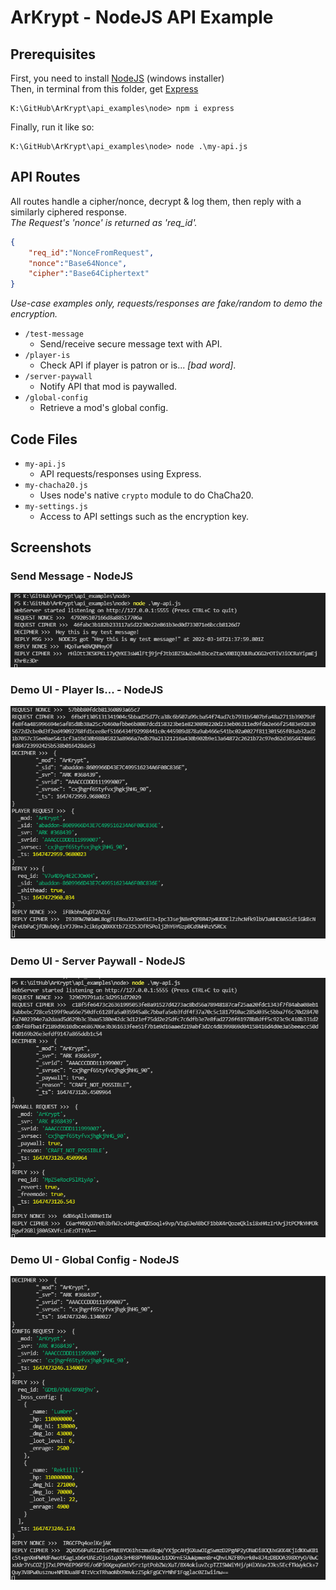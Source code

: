 # ArKrypt - NodeJS API Example

## Prerequisites
First, you need to install [NodeJS](https://nodejs.org/en/download/) (windows installer)  
Then, in terminal from this folder, get [Express](https://github.com/expressjs/express) 
```
K:\GitHub\ArKrypt\api_examples\node> npm i express
```
Finally, run it like so:
```
K:\GitHub\ArKrypt\api_examples\node> node .\my-api.js
```

## API Routes
All routes handle a cipher/nonce, decrypt & log them, then reply with a similarly ciphered response.  
_The Request's 'nonce' is returned as 'req_id'._
```json
{
    "req_id":"NonceFromRequest",
    "nonce":"Base64Nonce",
    "cipher":"Base64Ciphertext"
}
```
_Use-case examples only, requests/responses are fake/random to demo the encryption._
- `/test-message` 
  - Send/receive secure message text with API. 
- `/player-is` 
  - Check API if player is patron or is... _[bad word]_.
- `/server-paywall` 
  - Notify API that mod is paywalled.
- `/global-config` 
  - Retrieve a mod's global config.  

## Code Files
- `my-api.js` 
  - API requests/responses using Express.
- `my-chacha20.js` 
  - Uses node's native `crypto` module to do ChaCha20.
- `my-settings.js` 
  - Access to API settings such as the encryption key.

## Screenshots
### Send Message - NodeJS
![Send Message - NodeJS](/images/ArKrypt_SendMessageCmd_API_NodeJS.PNG)
### Demo UI - Player Is... - NodeJS
![Player Is... NodeJS](/images/ArKrypt_UI_PlayerIs_API_NodeJS.PNG)
### Demo UI - Server Paywall - NodeJS
![Server Paywall - NodeJS](/images/ArKrypt_UI_SvrPaywall_API_NodeJS.PNG)
### Demo UI - Global Config - NodeJS
![Global Config - NodeJS](/images/ArKrypt_UI_GlobalConf_API_NodeJS.PNG)

